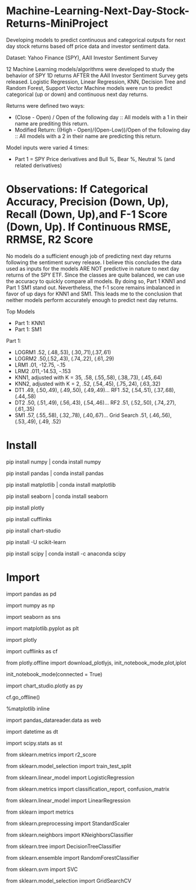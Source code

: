 # Machine-Learning-Next-Day-Stock-Returns-MiniProject
Developing models to predict continuous and categorical outputs for next day stock returns based off price data and investor sentiment data.

Dataset: Yahoo Finance (SPY), AAII Investor Sentiment Survey

12 Machine Learning models/algorithms were developed to study the behavior of SPY 1D returns AFTER the AAII Investor Sentiment Survey gets released.
Logistic Regression, Linear Regression, KNN, Decision Tree and Random Forest, Support Vector Machine models were run to predict categorical (up or down) and continuous next day returns.

Returns were defined two ways:
- (Close - Open) / Open of the following day :: All models with a 1 in their name are prediting this return.
- Modified Return: ((High - Open)/(Open-Low))/Open of the following day :: All models with a 2 in their name are predicting this return.

Model inputs were varied 4 times:
- Part 1 = SPY Price derivatives and Bull %, Bear %, Neutral % (and related derivatives)


# Observations: If Categorical Accuracy, Precision (Down, Up), Recall (Down, Up),and F-1 Score (Down, Up). If Continuous RMSE, RRMSE, R2 Score

No models do a sufficient enough job of predicting next day returns following the sentiment survey release. I believe this concludes the data used as inputs for the models ARE NOT predictive in nature to next day returns of the SPY ETF. Since the classes are quite balanced, we can use the accuracy to quickly compare all models.
By doing so, Part 1 KNN1 and Part 1 SM1 stand out. Nevertheless, the f-1 score remains imbalanced in favor of up days for KNN1 and SM1. This leads me to the conclusion that neither models 
perform accurately enough to predict next day returns.

Top Models
- Part 1: KNN1
- Part 1: SM1


Part 1:
- LOGRM1 .52, (.48,.53), (.30,.71),(.37,.61)
- LOGRM2 .50,(.52,.43), (.74,.22), (.61,.29)
- LRM1 .01, -12.75, -.15
- LRM2 .011,-14.53, -.153
- KNN1, adjusted with K = 35, .58, (.55,.58), (.38,.73), (.45,.64)
- KNN2, adjusted with K = 2, .52, (.54,.45), (.75,.24), (.63,.32)
- DT1 .49, (.50,.49), (.49,.50), (.49,.49)... RF1 .52, (.54,.51), (.37,.68), (.44,.58)
- DT2 .50, (.51,.49), (.56,.43), (.54,.46)... RF2 .51, (.52,.50), (.74,.27), (.61,.35)
- SM1 .57, (.55,.58), (.32,.78), (.40,.67)... Grid Search .51, (.46,.56), (.53,.49), (.49, .52)

# Install
pip install numpy | conda install numpy

pip install pandas | conda install pandas

pip install matplotlib | conda install matplotlib

pip install seaborn | conda install seaborn

pip install plotly

pip install cufflinks

pip install chart-studio

pip install -U scikit-learn

pip install scipy | conda install -c anaconda scipy

# Import
import pandas as pd

import numpy as np

import seaborn as sns

import matplotlib.pyplot as plt

import plotly

import cufflinks as cf

from plotly.offline import download_plotlyjs, init_notebook_mode,plot,iplot

init_notebook_mode(connected = True)

import chart_studio.plotly as py

cf.go_offline()

%matplotlib inline

import pandas_datareader.data as web

import datetime as dt

import scipy.stats as st

from sklearn.metrics import r2_score 

from sklearn.model_selection import train_test_split

from sklearn.linear_model import LogisticRegression

from sklearn.metrics import classification_report, confusion_matrix

from sklearn.linear_model import LinearRegression

from sklearn import metrics

from sklearn.preprocessing import StandardScaler

from sklearn.neighbors import KNeighborsClassifier

from sklearn.tree import DecisionTreeClassifier

from sklearn.ensemble import RandomForestClassifier

from sklearn.svm import SVC

from sklearn.model_selection import GridSearchCV
